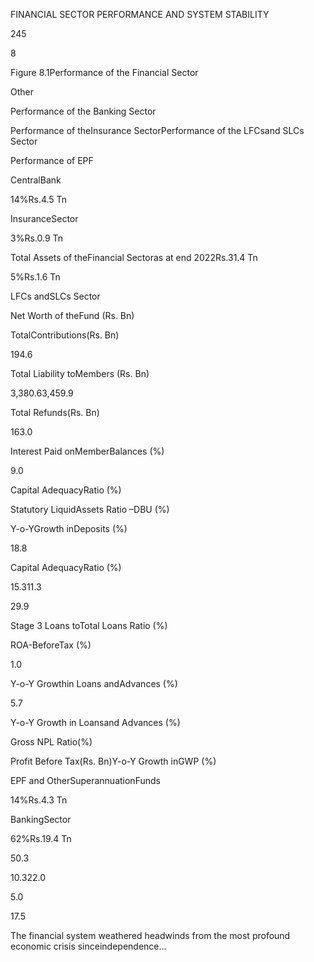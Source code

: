 FINANCIAL SECTOR PERFORMANCE AND SYSTEM STABILITY

245

8

Figure 8.1Performance of the Financial Sector

Other

Performance of the Banking Sector

Performance of theInsurance SectorPerformance of the LFCsand SLCs Sector

Performance of EPF

CentralBank

14%Rs.4.5 Tn

InsuranceSector

3%Rs.0.9 Tn

Total Assets of theFinancial Sectoras at end 2022Rs.31.4 Tn

5%Rs.1.6 Tn

LFCs andSLCs Sector

Net Worth of theFund (Rs. Bn)

TotalContributions(Rs. Bn)

194.6

Total Liability toMembers (Rs. Bn)

3,380.63,459.9

Total Refunds(Rs. Bn)

163.0

Interest Paid onMemberBalances (%)

9.0

Capital AdequacyRatio (%)

Statutory LiquidAssets Ratio –DBU (%)

Y-o-YGrowth inDeposits (%)

18.8

Capital AdequacyRatio (%)

15.311.3

29.9

Stage 3 Loans toTotal Loans Ratio (%)

ROA-BeforeTax (%)

1.0

Y-o-Y Growthin Loans andAdvances (%)

5.7

Y-o-Y Growth in Loansand Advances (%)

Gross NPL Ratio(%)

Profit Before Tax(Rs. Bn)Y-o-Y Growth inGWP (%)

EPF and OtherSuperannuationFunds

14%Rs.4.3 Tn

BankingSector

62%Rs.19.4 Tn

50.3

10.322.0

5.0

17.5

The financial system weathered headwinds from the most profound economic crisis sinceindependence…